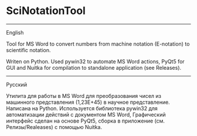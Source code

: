 # SciNotationTool
---
English

Tool for MS Word to convert numbers from machine notation (E-notation) to scientific notation.

Writen on Python. Used pywin32 to automate MS Word actions, PyQt5 for GUI and Nuitka for compilation to standalone application (see Releases).

---
Русский

Утилита для работы в MS Word для преобразования чисел из машинного представления (1,23E+45) в научное представление.
Написана на Python. Используется библиотека pywin32 для автоматизации действий с документом MS Word, Графический интерфейс сделан на основе PyQt5, сборка в приложение (см. Релизы/Realeases) с помощью Nuitka.